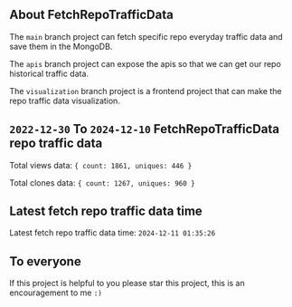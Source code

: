 ## About FetchRepoTrafficData

The `main` branch project can fetch specific repo everyday traffic data and save them in the MongoDB.

The `apis` branch project can expose the apis so that we can get our repo historical traffic data.

The `visualization` branch project is a frontend project that can make the repo traffic data visualization.

## `2022-12-30` To `2024-12-10` FetchRepoTrafficData repo traffic data

Total views data: `{ count: 1861, uniques: 446 }`

Total clones data: `{ count: 1267, uniques: 960 }`

## Latest fetch repo traffic data time

Latest fetch repo traffic data time: `2024-12-11 01:35:26`

## To everyone

If this project is helpful to you please star this project, this is an encouragement to me `:)`



